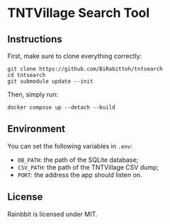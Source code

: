 # TNTVillage Search Tool

## Instructions

First, make sure to clone everything correctly:
```
git clone https://github.com/BiRabittoh/tntsearch
cd tntsearch
git submodule update --init
```

Then, simply run:
```
docker compose up --detach --build
```

## Environment

You can set the following variables in `.env`:
* `DB_PATH`: the path of the SQLite database;
* `CSV_PATH`: the path of the TNTVillage CSV dump;
* `PORT`: the address the app should listen on.


## License

Rainbbit is licensed under MIT.

